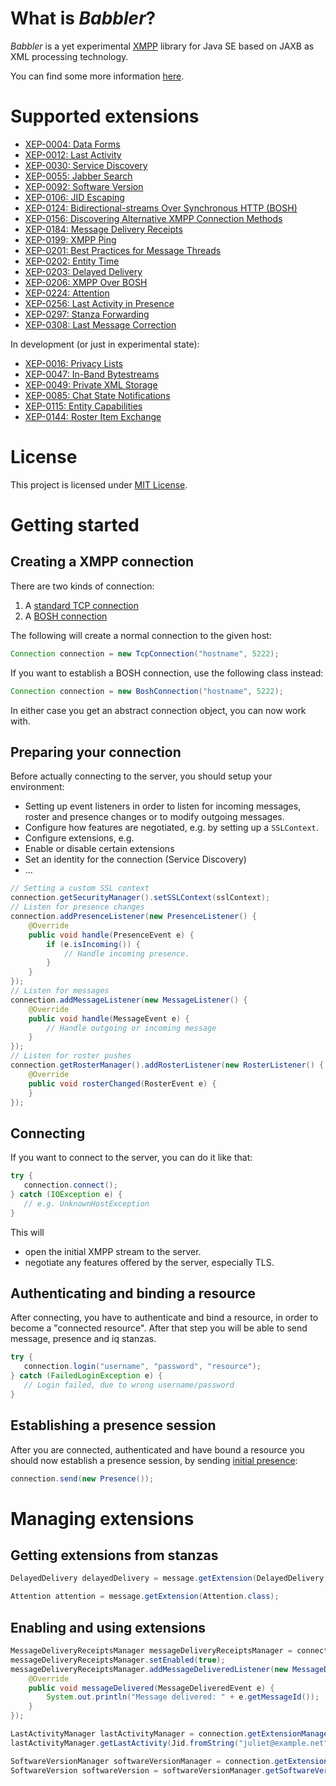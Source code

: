 # What is *Babbler*?

*Babbler* is a yet experimental [XMPP](http://xmpp.org) library for Java SE based on JAXB as XML processing technology.

You can find some more information [here](http://babbler-xmpp.blogspot.de/).

# Supported extensions
* [XEP-0004: Data Forms](http://xmpp.org/extensions/xep-0004.html)
* [XEP-0012: Last Activity](http://xmpp.org/extensions/xep-0012.html)
* [XEP-0030: Service Discovery](http://xmpp.org/extensions/xep-0030.html)
* [XEP-0055: Jabber Search](http://xmpp.org/extensions/xep-0055.html)
* [XEP-0092: Software Version](http://xmpp.org/extensions/xep-0092.html)
* [XEP-0106: JID Escaping](http://xmpp.org/extensions/xep-0106.html)
* [XEP-0124: Bidirectional-streams Over Synchronous HTTP (BOSH)](http://xmpp.org/extensions/xep-0124.html)
* [XEP-0156: Discovering Alternative XMPP Connection Methods](http://xmpp.org/extensions/xep-0156.html)
* [XEP-0184: Message Delivery Receipts](http://xmpp.org/extensions/xep-0184.html)
* [XEP-0199: XMPP Ping](http://xmpp.org/extensions/xep-0199.html)
* [XEP-0201: Best Practices for Message Threads](http://xmpp.org/extensions/xep-0201.html)
* [XEP-0202: Entity Time](http://xmpp.org/extensions/xep-0202.html)
* [XEP-0203: Delayed Delivery](http://xmpp.org/extensions/xep-0203.html)
* [XEP-0206: XMPP Over BOSH](http://xmpp.org/extensions/xep-0206.html)
* [XEP-0224: Attention](http://xmpp.org/extensions/xep-0224.html)
* [XEP-0256: Last Activity in Presence](http://xmpp.org/extensions/xep-0256.html)
* [XEP-0297: Stanza Forwarding](http://xmpp.org/extensions/xep-0297.html)
* [XEP-0308: Last Message Correction](http://xmpp.org/extensions/xep-0308.html)

In development (or just in experimental state):

* [XEP-0016: Privacy Lists](http://xmpp.org/extensions/xep-0016.html)
* [XEP-0047: In-Band Bytestreams](http://xmpp.org/extensions/xep-0047.html)
* [XEP-0049: Private XML Storage](http://xmpp.org/extensions/xep-0049.html)
* [XEP-0085: Chat State Notifications](http://xmpp.org/extensions/xep-0085.html)
* [XEP-0115: Entity Capabilities](http://xmpp.org/extensions/xep-0115.html)
* [XEP-0144: Roster Item Exchange](http://xmpp.org/extensions/xep-0144.html)

# License

This project is licensed under [MIT License](http://opensource.org/licenses/MIT).

# Getting started

## Creating a XMPP connection

There are two kinds of connection:

1. A [standard TCP connection](http://xmpp.org/rfcs/rfc6120.html#tcp)
2. A [BOSH connection](http://xmpp.org/extensions/xep-0124.html)

The following will create a normal connection to the given host:

```java
Connection connection = new TcpConnection("hostname", 5222);
```

If you want to establish a BOSH connection, use the following class instead:
```java
Connection connection = new BoshConnection("hostname", 5222);
```

In either case you get an abstract connection object, you can now work with.

## Preparing your connection

Before actually connecting to the server, you should setup your environment:

* Setting up event listeners in order to listen for incoming messages, roster and presence changes or to modify outgoing messages.
* Configure how features are negotiated, e.g. by setting up a `SSLContext`.
* Configure extensions, e.g.
 * Enable or disable certain extensions
 * Set an identity for the connection (Service Discovery)
 * ...


```java
// Setting a custom SSL context
connection.getSecurityManager().setSSLContext(sslContext);
// Listen for presence changes
connection.addPresenceListener(new PresenceListener() {
    @Override
    public void handle(PresenceEvent e) {
        if (e.isIncoming()) {
            // Handle incoming presence.
        }
    }
});
// Listen for messages
connection.addMessageListener(new MessageListener() {
    @Override
    public void handle(MessageEvent e) {
        // Handle outgoing or incoming message
    }
});
// Listen for roster pushes
connection.getRosterManager().addRosterListener(new RosterListener() {
    @Override
    public void rosterChanged(RosterEvent e) {
    }
});
```

## Connecting

If you want to connect to the server, you can do it like that:

```java
try {
   connection.connect();
} catch (IOException e) {
   // e.g. UnknownHostException
}
```

This will

* open the initial XMPP stream to the server.
* negotiate any features offered by the server, especially TLS.

## Authenticating and binding a resource

After connecting, you have to authenticate and bind a resource, in order to become a "connected resource". After that step you will be able to send message, presence and iq stanzas.

```java
try {
   connection.login("username", "password", "resource");
} catch (FailedLoginException e) {
   // Login failed, due to wrong username/password
}
```

## Establishing a presence session
After you are connected, authenticated and have bound a resource you should now establish a presence session, by sending [initial presence](http://xmpp.org/rfcs/rfc6121.html#presence-initial):
```java
connection.send(new Presence());
```

# Managing extensions
## Getting extensions from stanzas
```java
DelayedDelivery delayedDelivery = message.getExtension(DelayedDelivery.class);
```
```java
Attention attention = message.getExtension(Attention.class);
```
## Enabling and using extensions
```java
MessageDeliveryReceiptsManager messageDeliveryReceiptsManager = connection.getExtensionManager(MessageDeliveryReceiptsManager.class);
messageDeliveryReceiptsManager.setEnabled(true);
messageDeliveryReceiptsManager.addMessageDeliveredListener(new MessageDeliveredListener() {
    @Override
    public void messageDelivered(MessageDeliveredEvent e) {
        System.out.println("Message delivered: " + e.getMessageId());
    }
});
```
```java
LastActivityManager lastActivityManager = connection.getExtensionManager(LastActivityManager.class);
lastActivityManager.getLastActivity(Jid.fromString("juliet@example.net"));
```
```java
SoftwareVersionManager softwareVersionManager = connection.getExtensionManager(SoftwareVersionManager.class);
SoftwareVersion softwareVersion = softwareVersionManager.getSoftwareVersion(Jid.fromString("romeo@example.net"));
```
